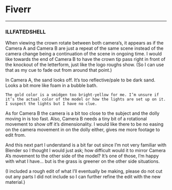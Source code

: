 # Fiverr
---

### ILLFATEDSHELL

  
When viewing the crown rotate between both camera’s, it appears as if the Camera A and Camera B are just a repeat of the same scene instead of the camera change being a continuation of the scene in ongoing time. I would like towards the end of Camera B to have the crown tip pass right in front of the knockout of the letterform, just like the logo roughs show. (So I can use that as my cue to fade out from around that point.)  
  
In Camera A, the sand looks off. It’s too reflective/pale to be dark sand. Looks a bit more like foam in a bubble bath.  
  
	The gold color is a smidgen too bright-yellow for me. I’m unsure if it’s the actual color of the model or how the lights are set up on it. I suspect the lights but I have no clue. 
  
As for Camera B the camera is a bit too close to the subject and the dolly moving in is too fast. Also, Camera B needs a tiny bit of a rotational movement to show off it’s dimensionality. I would like there to be no easing on the camera movement in on the dolly either, gives me more footage to edit from.  
  
And this next part I understand is a bit far out since I’m not very familiar with Blender so I thought I would just ask; how difficult would it to mirror Camera A’s movement to the other side of the model? It’s one of those, I’m happy with what I have... but is the grass is greener on the other side situations.  
  
(I included a rough edit of what I’ll eventually be making, please do not cut out any parts I did not include so I can further refine the edit with the new material.)